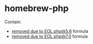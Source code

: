 # homebrew-php

Contain:
- [removed due to EOL php@5.6](https://github.com/Homebrew/homebrew-core/pull/35679/files) formula
- [removed due to EOL php@7.0](https://github.com/Homebrew/homebrew-core/pull/34739) formula
